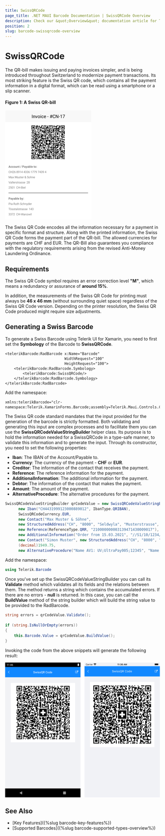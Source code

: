 ```yaml
---
title: SwissQRCode
page_title: .NET MAUI Barcode Documentation | SwissQRCode Overview
description: Check our &quot;Overview&quot; documentation article for Telerik SwissQRCode for .NET MAUI.
position: 2	
slug: barcode-swissqrcode-overview
---
```


# SwissQRCode 

The QR-bill makes issuing and paying invoices simpler, and is being introduced throughout Switzerland to modernize payment transactions. Its most striking feature is the Swiss QR code, which contains all the payment information in a digital format, which can be read using a smartphone or a slip scanner.

#### Figure 1: A Swiss QR-bill

![A Swiss QR-bill](images/barcode-2d-swissqrcode-overview.png)

The Swiss QR Code encodes all the information necessary for a payment in specific format and structure. Along with the printed information, the Swiss QR Code forms the payment part of the QR-bill. The allowed currencies for payments are CHF and EUR. The QR-Bill also guarantees you compliance with the regulatory requirements arising from the revised Anti-Money Laundering Ordinance.

## Requirements

The Swiss QR Code symbol requires an error correction level **"M"**, which means a redundancy or assurance of **around 15%**.

In addition, the measurements of the Swiss QR Code for printing must always be **46 x 46 mm** (without surrounding quiet space) regardless of the Swiss QR Code version. Depending on the printer resolution, the Swiss QR Code produced might require size adjustments.

## Generating a Swiss Barcode

To generate a Swiss Barcode using Telerik UI for Xamarin, you need to first set the **Symbology** of the Barcode to **SwissQRCode**.

```XAML
<telerikBarcode:RadBarcode x:Name="Barcode" 
                           WidthRequest="100" 
                           HeightRequest="100">
    <telerikBarcode:RadBarcode.Symbology>
        <telerikBarcode:SwissQRCode/>
    </telerikBarcode:RadBarcode.Symbology>
</telerikBarcode:RadBarcode>
```

Add the namespace:

```XAML
xmlns:telerikBarcode="clr-namespace:Telerik.XamarinForms.Barcode;assembly=Telerik.Maui.Controls.Compatibility"
```

The Swiss QR code standard mandates that the input provided for the generation of the barcode is strictly formatted. Both validating and generating this input are complex processes and to facilitate them you can use the **SwissQRCodeValueStringBuilder** helper class. Its purpose is to hold the information needed for a SwissQRCode in a type-safe manner, to validate this information and to generate the input. Through its constructor, you need to set the following properties:

* **Iban**: The IBAN of the Account/Payable to.
* **Currency**: The currency of the payment - **CHF** or **EUR**.
* **Creditor**: The information of the contact that receives the payment.
* **Reference**: The reference information for the payment.
* **AdditionalInformation**: The additional information for the payment.
* **Debtor**: The information of the contact that makes the payment.
* **Amount**: The amount of the payment.
* **AlternativeProcedure**: The alternative procedures for the payment.

```C#
SwissQRCodeValueStringBuilder qrCodeValue = new SwissQRCodeValueStringBuilder(
      new Iban("CH4431999123000889012", IbanType.QRIBAN),
      SwissQRCodeCurrency.EUR,
      new Contact("Max Muster & Söhne",
      new StructuredAddress("CH", "8000", "Seldwyla", "Musterstrasse", "123")),
      new Reference(ReferenceType.QRR, "210000000003139471430009017"),
      new AdditionalInformation("Order from 15.03.2021", "//S1/10/1234/11/201021/30/102673386/32/7.7/40/0:30"),
      new Contact("Simon Muster", new StructuredAddress("CH", "8000", "Seldwyla", "Musterstrasse", "1")),
      (decimal)1949.75,
      new AlternativeProcedure("Name AV1: UV;UltraPay005;12345", "Name AV2: XY;XYService;54321"));
```

Add the namespace:

```C#
using Telerik.Barcode
```


Once you've set up the SwissQRCodeValueStringBuilder you can call its **Validate** method which validates all its fields and the relations between them. The method returns a string which contains the accumulated errors. If there are no errors - **null** is returned. In this case, you can call the **BuildValue** method of the string builder which will build the string value to be provided to the RadBarcode.

```C#
string errors = qrCodeValue.Validate();

if (string.IsNullOrEmpty(errors))
{
    this.Barcode.Value = qrCodeValue.BuildValue();
}
```

Invoking the code from the above snippets will generate the following result:

![The generated Swiss Barcode](images/barcode-2d-swissqrcode-01.png)

## See Also

- [Key Features]({%slug barcode-key-features%})
- [Supported Barcodes]({%slug barcode-supported-types-overview%})